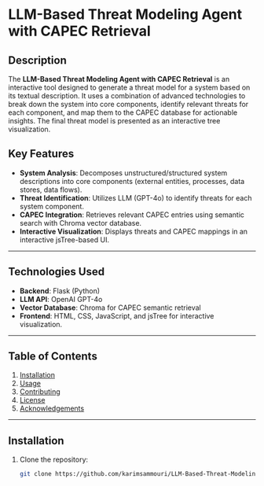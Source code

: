# LLM-Based Threat Modeling Agent with CAPEC Retrieval

## Description
The **LLM-Based Threat Modeling Agent with CAPEC Retrieval** is an interactive tool designed to generate a threat model for a system based on its textual description. It uses a combination of advanced technologies to break down the system into core components, identify relevant threats for each component, and map them to the CAPEC database for actionable insights. The final threat model is presented as an interactive tree visualization.

## Key Features
- **System Analysis**: Decomposes unstructured/structured system descriptions into core components (external entities, processes, data stores, data flows).
- **Threat Identification**: Utilizes LLM (GPT-4o) to identify threats for each system component.
- **CAPEC Integration**: Retrieves relevant CAPEC entries using semantic search with Chroma vector database.
- **Interactive Visualization**: Displays threats and CAPEC mappings in an interactive jsTree-based UI.

---

## Technologies Used
- **Backend**: Flask (Python)
- **LLM API**: OpenAI GPT-4o
- **Vector Database**: Chroma for CAPEC semantic retrieval
- **Frontend**: HTML, CSS, JavaScript, and jsTree for interactive visualization.

---

## Table of Contents
1. [Installation](#installation)
2. [Usage](#usage)
3. [Contributing](#contributing)
4. [License](#license)
5. [Acknowledgements](#acknowledgements)

---

## Installation
1. Clone the repository:
    ```bash
    git clone https://github.com/karimsammouri/LLM-Based-Threat-Modeling-Agent.git